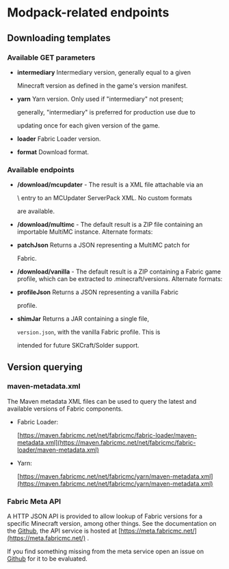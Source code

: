 # Modpack-related endpoints

## Downloading templates

### Available GET parameters

* **intermediary** Intermediary version, generally equal to a given

  Minecraft version as defined in the game's version manifest.

* **yarn** Yarn version. Only used if "intermediary" not present;

  generally, "intermediary" is preferred for production use due to

  updating once for each given version of the game.

* **loader** Fabric Loader version.
* **format** Download format.

### Available endpoints

* **/download/mcupdater** - The result is a XML file attachable via an

  \ entry to an MCUpdater ServerPack XML. No custom formats

  are available.

- **/download/multimc** - The default result is a ZIP file containing an importable MultiMC instance. Alternate formats:

* **patchJson** Returns a JSON representing a MultiMC patch for

  Fabric.

- **/download/vanilla** - The default result is a ZIP containing a Fabric game profile, which can be extracted to .minecraft/versions. Alternate formats:

* **profileJson** Returns a JSON representing a vanilla Fabric

  profile.

* **shimJar** Returns a JAR containing a single file,

  `version.json`, with the vanilla Fabric profile. This is

  intended for future SKCraft/Solder support.

## Version querying

### maven-metadata.xml

The Maven metadata XML files can be used to query the latest and available versions of Fabric components.

* Fabric Loader:

  [https://maven.fabricmc.net/net/fabricmc/fabric-loader/maven-metadata.xml](https://maven.fabricmc.net/net/fabricmc/fabric-loader/maven-metadata.xml)

* Yarn:

  [https://maven.fabricmc.net/net/fabricmc/yarn/maven-metadata.xml](https://maven.fabricmc.net/net/fabricmc/yarn/maven-metadata.xml)

### Fabric Meta API

A HTTP JSON API is provided to allow lookup of Fabric versions for a specific Minecraft version, among other things. See the documentation on the [Github](https://github.com/FabricMC/fabric-meta), the API service is hosted at [https://meta.fabricmc.net/](https://meta.fabricmc.net/) .

If you find something missing from the meta service open an issue on [Github](https://github.com/FabricMC/fabric-meta) for it to be evaluated.


